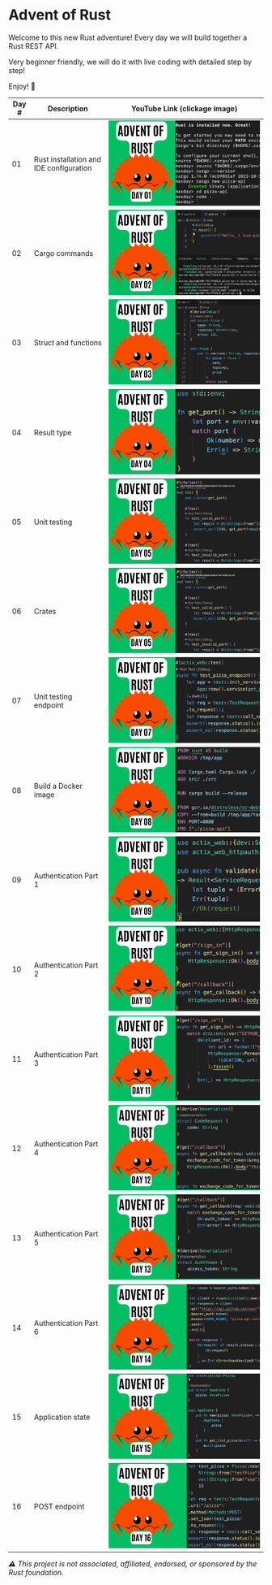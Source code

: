 # Advent of Rust

Welcome to this new Rust adventure!
Every day we will build together a Rust REST API.

Very beginner friendly, we will do it with live coding with detailed step by step!

Enjoy! 🦀


| Day #      | Description  | YouTube Link (clickage image) |
| ----------- | ----------- | ----------- |
| 01      | Rust installation and IDE configuration        | [![maxday live coding](img/day01.png)](https://youtu.be/jEbltUVh7mc?si=l8RdkIgc8a_u00SE)
| 02      | Cargo commands       | [![maxday live coding](img/day02.png)](https://youtu.be/3jbc5JKFHl0?si=x8AgOUE_J7DzO_Sa)
| 03      | Struct and functions  | [![maxday live coding](img/day03.png)](https://youtu.be/YE2EjDQP2sU)
| 04      | Result type  | [![maxday live coding](img/day04.png)](https://youtu.be/A9HdmVN4QUc)
| 05      | Unit testing  | [![maxday live coding](img/day05.png)](https://youtu.be/trigxVMYskA)
| 06      | Crates  | [![maxday live coding](img/day05.png)](https://youtu.be/OMsrDtwmYTg)
| 07      | Unit testing endpoint  | [![maxday live coding](img/day07.png)](https://youtu.be/LS6PAMAl-5U)
| 08      | Build a Docker image  | [![maxday live coding](img/day08.png)](https://youtu.be/HkEb9196Bsc)
| 09      | Authentication Part 1  | [![maxday live coding](img/day09.png)](https://youtu.be/z4JBUuqGFPo)
| 10      | Authentication Part 2  | [![maxday live coding](img/day10.png)](https://youtu.be/wfNXZJCCFbI)
| 11      | Authentication Part 3  | [![maxday live coding](img/day11.png)](https://youtu.be/0D-7ggKae10)
| 12      | Authentication Part 4  | [![maxday live coding](img/day12.png)](https://youtu.be/4D-R_w_FVrU)
| 13      | Authentication Part 5  | [![maxday live coding](img/day13.png)](https://youtu.be/KhHJzN1RZZg)
| 14      | Authentication Part 6  | [![maxday live coding](img/day14.png)](https://youtu.be/wq3QVqCnzgs)
| 15      | Application state  | [![maxday live coding](img/day15.png)](https://youtu.be/aVe2lswaM1U)
| 16      | POST endpoint  | [![maxday live coding](img/day16.png)](https://youtu.be/x-zy0SsEAWA)


*⚠️ This project is not associated, affiliated, endorsed, or sponsored by the Rust foundation.*


